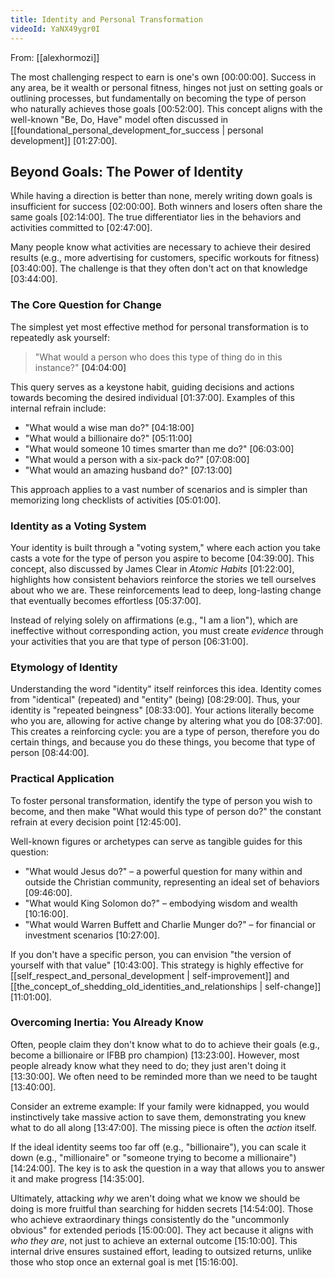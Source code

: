 ```yaml
---
title: Identity and Personal Transformation
videoId: YaNX49ygr0I
---
```


From: [[alexhormozi]] <br/> 

The most challenging respect to earn is one's own <a class="yt-timestamp" data-t="00:00:00">[00:00:00]</a>. Success in any area, be it wealth or personal fitness, hinges not just on setting goals or outlining processes, but fundamentally on becoming the type of person who naturally achieves those goals <a class="yt-timestamp" data-t="00:52:00">[00:52:00]</a>. This concept aligns with the well-known "Be, Do, Have" model often discussed in [[foundational_personal_development_for_success | personal development]] <a class="yt-timestamp" data-t="01:27:00">[01:27:00]</a>.

## Beyond Goals: The Power of Identity

While having a direction is better than none, merely writing down goals is insufficient for success <a class="yt-timestamp" data-t="02:00:00">[02:00:00]</a>. Both winners and losers often share the same goals <a class="yt-timestamp" data-t="02:14:00">[02:14:00]</a>. The true differentiator lies in the behaviors and activities committed to <a class="yt-timestamp" data-t="02:47:00">[02:47:00]</a>.

Many people know what activities are necessary to achieve their desired results (e.g., more advertising for customers, specific workouts for fitness) <a class="yt-timestamp" data-t="03:40:00">[03:40:00]</a>. The challenge is that they often don't act on that knowledge <a class="yt-timestamp" data-t="03:44:00">[03:44:00]</a>.

### The Core Question for Change

The simplest yet most effective method for personal transformation is to repeatedly ask yourself:
> "What would a person who does this type of thing do in this instance?" <a class="yt-timestamp" data-t="04:04:00">[04:04:00]</a>

This query serves as a keystone habit, guiding decisions and actions towards becoming the desired individual <a class="yt-timestamp" data-t="01:37:00">[01:37:00]</a>. Examples of this internal refrain include:
*   "What would a wise man do?" <a class="yt-timestamp" data-t="04:18:00">[04:18:00]</a>
*   "What would a billionaire do?" <a class="yt-timestamp" data-t="05:11:00">[05:11:00]</a>
*   "What would someone 10 times smarter than me do?" <a class="yt-timestamp" data-t="06:03:00">[06:03:00]</a>
*   "What would a person with a six-pack do?" <a class="yt-timestamp" data-t="07:08:00">[07:08:00]</a>
*   "What would an amazing husband do?" <a class="yt-timestamp" data-t="07:13:00">[07:13:00]</a>

This approach applies to a vast number of scenarios and is simpler than memorizing long checklists of activities <a class="yt-timestamp" data-t="05:01:00">[05:01:00]</a>.

### Identity as a Voting System

Your identity is built through a "voting system," where each action you take casts a vote for the type of person you aspire to become <a class="yt-timestamp" data-t="04:39:00">[04:39:00]</a>. This concept, also discussed by James Clear in *Atomic Habits* <a class="yt-timestamp" data-t="01:22:00">[01:22:00]</a>, highlights how consistent behaviors reinforce the stories we tell ourselves about who we are. These reinforcements lead to deep, long-lasting change that eventually becomes effortless <a class="yt-timestamp" data-t="05:37:00">[05:37:00]</a>.

Instead of relying solely on affirmations (e.g., "I am a lion"), which are ineffective without corresponding action, you must create *evidence* through your activities that you are that type of person <a class="yt-timestamp" data-t="06:31:00">[06:31:00]</a>.

### Etymology of Identity

Understanding the word "identity" itself reinforces this idea. Identity comes from "identical" (repeated) and "entity" (being) <a class="yt-timestamp" data-t="08:29:00">[08:29:00]</a>. Thus, your identity is "repeated beingness" <a class="yt-timestamp" data-t="08:33:00">[08:33:00]</a>. Your actions literally become who you are, allowing for active change by altering what you do <a class="yt-timestamp" data-t="08:37:00">[08:37:00]</a>. This creates a reinforcing cycle: you are a type of person, therefore you do certain things, and because you do these things, you become that type of person <a class="yt-timestamp" data-t="08:44:00">[08:44:00]</a>.

### Practical Application

To foster personal transformation, identify the type of person you wish to become, and then make "What would this type of person do?" the constant refrain at every decision point <a class="yt-timestamp" data-t="12:45:00">[12:45:00]</a>.

Well-known figures or archetypes can serve as tangible guides for this question:
*   "What would Jesus do?" – a powerful question for many within and outside the Christian community, representing an ideal set of behaviors <a class="yt-timestamp" data-t="09:46:00">[09:46:00]</a>.
*   "What would King Solomon do?" – embodying wisdom and wealth <a class="yt-timestamp" data-t="10:16:00">[10:16:00]</a>.
*   "What would Warren Buffett and Charlie Munger do?" – for financial or investment scenarios <a class="yt-timestamp" data-t="10:27:00">[10:27:00]</a>.

If you don't have a specific person, you can envision "the version of yourself with that value" <a class="yt-timestamp" data-t="10:43:00">[10:43:00]</a>. This strategy is highly effective for [[self_respect_and_personal_development | self-improvement]] and [[the_concept_of_shedding_old_identities_and_relationships | self-change]] <a class="yt-timestamp" data-t="11:01:00">[11:01:00]</a>.

### Overcoming Inertia: You Already Know

Often, people claim they don't know what to do to achieve their goals (e.g., become a billionaire or IFBB pro champion) <a class="yt-timestamp" data-t="13:23:00">[13:23:00]</a>. However, most people already know what they need to do; they just aren't doing it <a class="yt-timestamp" data-t="13:30:00">[13:30:00]</a>. We often need to be reminded more than we need to be taught <a class="yt-timestamp" data-t="13:40:00">[13:40:00]</a>.

Consider an extreme example: If your family were kidnapped, you would instinctively take massive action to save them, demonstrating you knew what to do all along <a class="yt-timestamp" data-t="13:47:00">[13:47:00]</a>. The missing piece is often the *action* itself.

If the ideal identity seems too far off (e.g., "billionaire"), you can scale it down (e.g., "millionaire" or "someone trying to become a millionaire") <a class="yt-timestamp" data-t="14:24:00">[14:24:00]</a>. The key is to ask the question in a way that allows you to answer it and make progress <a class="yt-timestamp" data-t="14:35:00">[14:35:00]</a>.

Ultimately, attacking *why* we aren't doing what we know we should be doing is more fruitful than searching for hidden secrets <a class="yt-timestamp" data-t="14:54:00">[14:54:00]</a>. Those who achieve extraordinary things consistently do the "uncommonly obvious" for extended periods <a class="yt-timestamp" data-t="15:00:00">[15:00:00]</a>. They act because it aligns with *who they are*, not just to achieve an external outcome <a class="yt-timestamp" data-t="15:10:00">[15:10:00]</a>. This internal drive ensures sustained effort, leading to outsized returns, unlike those who stop once an external goal is met <a class="yt-timestamp" data-t="15:16:00">[15:16:00]</a>.